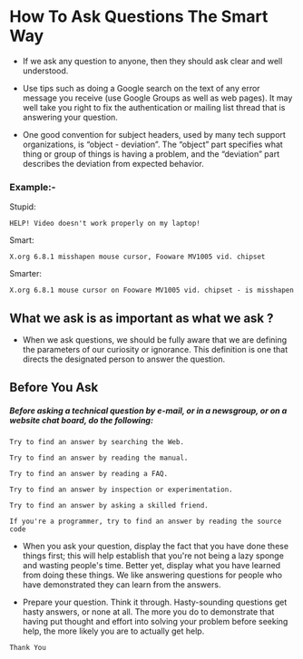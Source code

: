 # How To Ask Questions The Smart Way
* If we ask any question to anyone, then they should ask clear and well understood.

* Use tips such as doing a Google search on the text of any error message you receive (use Google Groups as well as web pages). It may well take you right to fix the authentication or mailing list thread that is answering your question. 

* One good convention for subject headers, used by many tech support organizations, is “object - deviation”. The “object” part specifies what thing or group of things is having a problem, and the “deviation” part describes the deviation from expected behavior.

### Example:-

Stupid:

    HELP! Video doesn't work properly on my laptop!
Smart:

    X.org 6.8.1 misshapen mouse cursor, Fooware MV1005 vid. chipset
Smarter:

    X.org 6.8.1 mouse cursor on Fooware MV1005 vid. chipset - is misshapen
    
## What we ask is as important as what we ask ?
* When we ask questions, we should be fully aware that we are defining the parameters of our curiosity or ignorance. This definition is one that directs the designated person to answer the question.

## Before You Ask
##### Before asking a technical question by e-mail, or in a newsgroup, or on a website chat board, do the following:

    Try to find an answer by searching the Web.

    Try to find an answer by reading the manual.

    Try to find an answer by reading a FAQ.

    Try to find an answer by inspection or experimentation.

    Try to find an answer by asking a skilled friend.

    If you're a programmer, try to find an answer by reading the source code

 * When you ask your question, display the fact that you have done these things first; this will help establish that you're not being a lazy sponge and wasting people's time. Better yet, display what you have learned from doing these things. We like answering questions for people who have demonstrated they can learn from the answers.

* Prepare your question. Think it through. Hasty-sounding questions get hasty answers, or none at all. The more you do to demonstrate that having put thought and effort into solving your problem before seeking help, the more likely you are to actually get help.

`
      Thank You
`   
